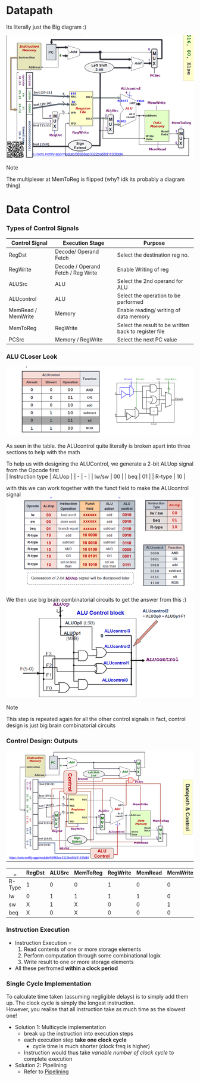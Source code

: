 # Datapath
Its literally just the Big diagram :)

![Datapath](https://github.com/lyhthaddeus/Notes/blob/main/WrittenNotes/CS2100/comp/Datapath.png)

> [!NOTE]
> The multiplexer at MemToReg is flipped (why? idk its probably a diagram thing)

# Data Control

### Types of Control Signals
| Control Signal | Execution Stage | Purpose | 
| - | - | - |
| RegDst | Decode/ Operand Fetch | Select the destination reg no. | 
| RegWrite | Decode / Operand Fetch / Reg Write | Enable Writing of reg | 
| ALUSrc | ALU | Select the 2nd operand for ALU | 
| ALUcontrol | ALU | Select the operation to be performed | 
| MemRead / MemWrite | Memory | Enable reading/ writing of data memory | 
| MemToReg | RegWrite | Select the result to be written back to register file | 
| PCSrc | Memory / RegWrite | Select the next PC value | 

### ALU CLoser Look

![ALU](https://github.com/lyhthaddeus/Notes/blob/main/WrittenNotes/CS2100/comp/ALU.png) <br>

As seen in the table. the ALUcontrol quite literally is broken apart into three sections to help 
with the math <br>

To help us with designing the ALUControl, we generate a 2-bit ALUop signal from the Opcode first <br>
| Instruction type | ALUop |
| - | - |
| lw/sw | 00 | 
| beq | 01 | 
| R-type | 10 | 

with this we can work together with the funct field to make the ALUcontrol signal 
![ALUControl](https://github.com/lyhthaddeus/Notes/blob/main/WrittenNotes/CS2100/comp/ALUControl.png)

We then use big brain combinatorial circuits to get the answer from this :) <br>
![ALUControlCircuit](https://github.com/lyhthaddeus/Notes/blob/main/WrittenNotes/CS2100/comp/ALUControlCircuit.png)

> [!NOTE]
> This step is repeated again for all the other control signals 
> in fact, control design is just big brain combinatorial circuits 

### Control Design: Outputs
![Datapath+Control](https://github.com/lyhthaddeus/Notes/blob/main/WrittenNotes/CS2100/comp/Datapath+Control.png)


| _ | RegDst | ALUSrc | MemToReg | RegWrite | MemRead | MemWrite | Branch | ALUop | 
| - | ------ | ------ | -------- | -------- | ------- | -------- | ------ | ----- |
| R-Type | 1 | 0 | 0 | 1 | 0 | 0 | 0 | 10 |
| lw | 0 | 1 | 1 | 1 | 1 | 0 | 0 | 00 |
| sw | X | 1 | X | 0 | 0 | 1 | 0 | 00 |
| beq | X | 0 | X | 0 | 0 | 0 | 1 | 01 | 

### Instruction Execution 
* Instruction Execution = 
    1. Read contents of one or more storage elements 
    2. Perform computation through some combinational logix 
    3. Write result to one or more storage elements
* All these perfromed **within a clock period**

### Single Cycle Implementation
To calculate time taken (assuming negligible delays) is to simply add them up. The clock cycle is simply the longest instruction. <br>
However, you realise that all instruction take as much time as the slowest one! 

* Solution 1: Multicycle implementation 
    * break up the instruction into execution steps
    * each execution step **take one clock cycle**
        * cycle time is much shorter (clock freq is higher)
    * Instruction would thus take *variable number of clock cycle* to complete execution
* Solution 2: Pipelining 
    * Refer to [Pipelining](https://github.com/lyhthaddeus/Note/blob/main/WrittenNotes/CS2100)  

    

